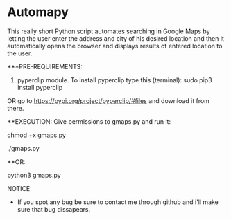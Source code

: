 # Automapy
This really short Python script automates searching in Google Maps by letting the user enter the address and city of his desired location and then it automatically opens the browser and displays results of entered location to the user.




***PRE-REQUIREMENTS:


1. pyperclip module.
To install pyperclip type this (terminal):
    sudo pip3 install pyperclip

OR go to https://pypi.org/project/pyperclip/#files and download it from there.


**EXECUTION:
Give permissions to gmaps.py and run it:

chmod +x gmaps.py

./gmaps.py

**OR:

python3 gmaps.py

NOTICE:
- If you spot any bug be sure to contact me through github and i'll make sure that bug dissapears.

